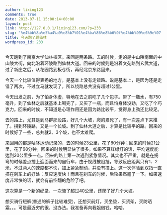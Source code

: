 ```yaml
---
author: lixing123
comments: true
date: 2013-07-11 15:00:14+00:00
layout: post
link: http://127.0.0.1/lixing123.com/?p=233
slug: '%e4%bb%8a%e5%a4%a9%e8%b7%91%e4%ba%86%e8%b6%9f%e4%bb%99%e6%9e%97'
title: 今天跑了趟仙林
wordpress_id: 233
---
```


今天跑到了南京大学仙林校区。来回是两条路。去的时候，走的是中山陵南面的中山陵大街，向北沿着环陵路到仙林大道。回来的时候则是沿着文苑路到玄武大道，过了新庄之后，从花园路到板仓街，再经北京东路回来。<!-- more -->

今天一个比较值得表扬的地方，是基本上没有走错路。说是基本上，是因为还是走错了两次，不过立马就发现了，所以绕路总共没有超过1公里。

今天出发之前，为了怕身体虚，特地在去之前吃了几个包子。带了一瓶水，有750毫升，到了仙林之后就基本上喝完了，又买了一瓶，而且怕身体没劲，又吃了个巧克力。回来的时候，不知道是心理作用还是因为路比较平，觉得身上劲还比较足。

去的路上，尤其是到马群那段路，好几个大坡，爬的累死了，有一次差点下来推了。拐到环陵路，又是一个长坡。到了仙林大道之后，才算是比较平的路。回来的时候好了一些，总共就2、3个坡，也不太难爬。

来回用的都是咕咚运动记录的，去的时候23公里，花了80分钟；回来的时候21公里，花了68分钟。回来的时候明显快了很多。如果不算红绿灯的话，平均速度能达到20公里多一点。回来的路上第一次遇到紧急情况。其实也不严重，就是在拐弯的时候差点撞上迎面而来的自行车，由于视线被阻挡，导致反应距离只有1、2米，不过两人的速度都不快，加上紧急制动，并没有撞上。这一次体验到双指一直搭在刹车上的好处：反应速度快！而且在刹车的时候，后轮果然翘了一下。如果速度非常快的话，就会有前空翻的危险了吧。

这次算是一个新的纪录，一次骑了超过40公里，还爬了好几个大坡。

想买骑行短裤(普通的裤子比较难受)，还想买前灯，买坐垫，买货架，买防晒霜。。。可是最近穷的很，没办法。我准备再向我姐借钱，哈哈。
